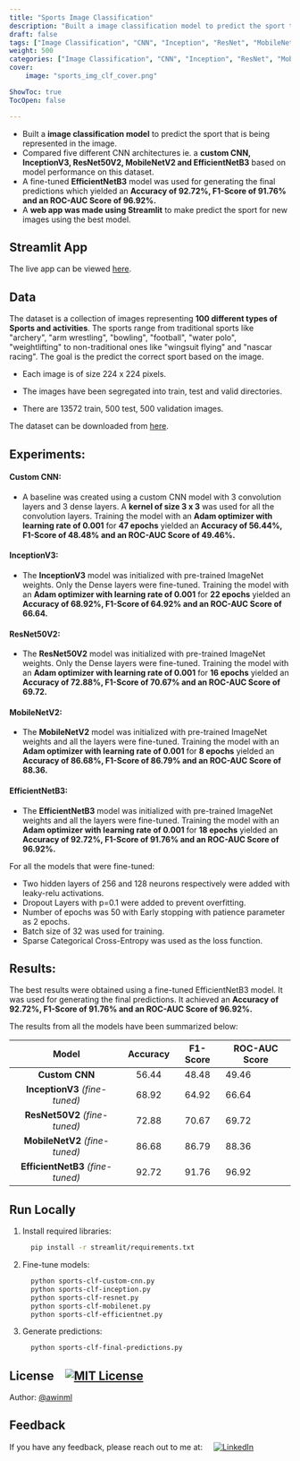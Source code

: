 ```yaml
---
title: "Sports Image Classification"
description: "Built a image classification model to predict the sport that is being represented in the image."
draft: false
tags: ["Image Classification", "CNN", "Inception", "ResNet", "MobileNet", "EfficientNet"]
weight: 500
categories: ["Image Classification", "CNN", "Inception", "ResNet", "MobileNet", "EfficientNet"]
cover: 
    image: "sports_img_clf_cover.png"

ShowToc: true
TocOpen: false

---
```



- Built a **image classification model** to predict the sport that is being represented in the image.
- Compared five different CNN architectures ie. a **custom CNN, InceptionV3, ResNet50V2, MobileNetV2 and EfficientNetB3** based on model performance on this dataset.
- A fine-tuned **EfficientNetB3** model was used for generating the final predictions which yielded an **Accuracy of 92.72%, F1-Score of 91.76% and an ROC-AUC Score of 96.92%.**
- A **web app was made using Streamlit** to make predict the sport for new images using the best model.

## Streamlit App

The live app can be viewed [here](https://huggingface.co/spaces/awinml/sports_classification).

## Data

The dataset is a collection of images representing **100 different types of Sports and activities**. The sports range from traditional sports like "archery", "arm wrestling", "bowling", "football", "water polo", "weightlifting" to non-traditional ones like "wingsuit flying" and "nascar racing". The goal is the predict the correct sport based on the image.

- Each image is of size 224 x 224 pixels.
- The images have been segregated into train, test and valid directories.

- There are 13572 train, 500 test, 500 validation images.

The dataset can be downloaded from [here](https://www.kaggle.com/datasets/gpiosenka/sports-classification).

## Experiments:

#### Custom CNN:

- A baseline was created using a custom CNN model with 3 convolution layers and 3 dense layers. A **kernel of size 3 x 3** was used for all the convolution layers. Training the model with an **Adam optimizer with learning rate of 0.001** for **47 epochs** yielded an **Accuracy of 56.44%, F1-Score of 48.48% and an ROC-AUC Score of 49.46%.**

#### InceptionV3:

- The **InceptionV3** model was initialized with pre-trained ImageNet weights. Only the Dense layers were fine-tuned. Training the model with an **Adam optimizer with learning rate of 0.001** for **22 epochs** yielded an **Accuracy of 68.92%, F1-Score of 64.92% and an ROC-AUC Score of 66.64.**

#### ResNet50V2:

- The **ResNet50V2** model was initialized with pre-trained ImageNet weights. Only the Dense layers were fine-tuned. Training the model with an **Adam optimizer with learning rate of 0.001** for **16 epochs** yielded an **Accuracy of 72.88%, F1-Score of 70.67% and an ROC-AUC Score of 69.72.**

#### MobileNetV2:

- The **MobileNetV2** model was initialized with pre-trained ImageNet weights and all the layers were fine-tuned. Training the model with an **Adam optimizer with learning rate of 0.001** for **8 epochs** yielded an **Accuracy of 86.68%, F1-Score of 86.79% and an ROC-AUC Score of 88.36.**

#### EfficientNetB3:

- The **EfficientNetB3** model was initialized with pre-trained ImageNet weights and all the layers were fine-tuned. Training the model with an **Adam optimizer with learning rate of 0.001** for **18 epochs** yielded an **Accuracy of 92.72%, F1-Score of 91.76% and an ROC-AUC Score of 96.92%.**

For all the models that were fine-tuned:

- Two hidden layers of 256 and 128 neurons respectively were added with leaky-relu activations.
- Dropout Layers with p=0.1 were added to prevent overfitting.
- Number of epochs was 50 with Early stopping with patience parameter as 2 epochs.
- Batch size of 32 was used for training.
- Sparse Categorical Cross-Entropy was used as the loss function.

## Results:

The best results were obtained using a fine-tuned EfficientNetB3 model. It was used for generating the final predictions. It achieved an **Accuracy of 92.72%, F1-Score of 91.76% and an ROC-AUC Score of 96.92%.**

The results from all the models have been summarized below:

|              **Model**              | **Accuracy** | **F1-Score** | **ROC\-AUC Score** |
| :---------------------------------: | :----------: | :----------: | ------------------ |
|           **Custom CNN**            |    56.44     |    48.48     | 49.46              |
|  **InceptionV3** _\(fine-tuned\)_   |    68.92     |    64.92     | 66.64              |
|   **ResNet50V2** _\(fine-tuned\)_   |    72.88     |    70.67     | 69.72              |
|  **MobileNetV2** _\(fine-tuned\)_   |    86.68     |    86.79     | 88.36              |
| **EfficientNetB3** _\(fine-tuned\)_ |    92.72     |    91.76     | 96.92              |

## Run Locally

1. Install required libraries:
   ```bash
     pip install -r streamlit/requirements.txt
   ```
2. Fine-tune models:
   ```bash
     python sports-clf-custom-cnn.py
     python sports-clf-inception.py
     python sports-clf-resnet.py
     python sports-clf-mobilenet.py
     python sports-clf-efficientnet.py
   ```
3. Generate predictions:
   ```bash
     python sports-clf-final-predictions.py
   ```

## License &nbsp;&nbsp; [![MIT License](https://img.shields.io/badge/License-MIT-green.svg)](https://choosealicense.com/licenses/mit/)

Author: [@awinml](https://www.github.com/awinml)

## Feedback

If you have any feedback, please reach out to me at: &nbsp; &nbsp;
<a href="https://www.linkedin.com/in/ashwin-mathur-ds/"><img src="https://img.shields.io/badge/LinkedIn-Ashwin-blue" alt="LinkedIn" href="https://www.linkedin.com/in/ashwin-mathur-ds/"></a>
